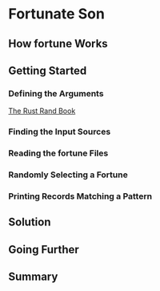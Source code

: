 # Fortunate Son

## How fortune Works

## Getting Started

### Defining the Arguments

[The Rust Rand Book](https://rust-random.github.io/book/)

### Finding the Input Sources

### Reading the fortune Files

### Randomly Selecting a Fortune

### Printing Records Matching a Pattern

## Solution

## Going Further

## Summary


